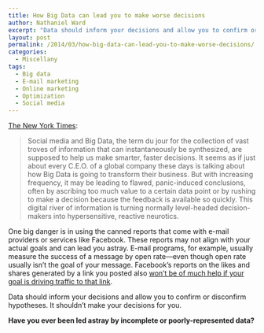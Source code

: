 ```yaml
---
title: How Big Data can lead you to make worse decisions
author: Nathaniel Ward
excerpt: "Data should inform your decisions and allow you to confirm or disconfirm hypotheses. It shouldn't make your decisions for you."
layout: post
permalink: /2014/03/how-big-data-can-lead-you-to-make-worse-decisions/
categories:
  - Miscellany
tags:
  - Big data
  - E-mail marketing
  - Online marketing
  - Optimization
  - Social media
---
```

[The New York Times][1]:

> Social media and Big Data, the term du jour for the collection of vast troves of information that can instantaneously be synthesized, are supposed to help us make smarter, faster decisions. It seems as if just about every C.E.O. of a global company these days is talking about how Big Data is going to transform their business. But with increasing frequency, it may be leading to flawed, panic-induced conclusions, often by ascribing too much value to a certain data point or by rushing to make a decision because the feedback is available so quickly. This digital river of information is turning normally level-headed decision-makers into hypersensitive, reactive neurotics.

One big danger is in using the canned reports that come with e-mail providers or services like Facebook. These reports may not align with your actual goals and can lead you astray. E-mail programs, for example, usually measure the success of a message by open rate—even though open rate usually isn’t the goal of your message. Facebook’s reports on the likes and shares generated by a link you posted also [won’t be of much help if your goal is driving traffic to that link][2].

Data should inform your decisions and allow you to confirm or disconfirm hypotheses. It shouldn’t make your decisions for you.

**Have you ever been led astray by incomplete or poorly-represented data?**

 [1]: http://mobile.nytimes.com/blogs/tmagazine/2014/02/26/media-report-big-bad-data/?smid=tw-nytimes
 [2]: http://mobile.theverge.com/2014/2/14/5411934/youre-not-going-to-read-this
